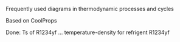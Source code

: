 Frequently used diagrams in thermodynamic processes and cycles

Based on CoolProps

Done:
Ts of R1234yf ... temperature-density for refrigent R1234yf
